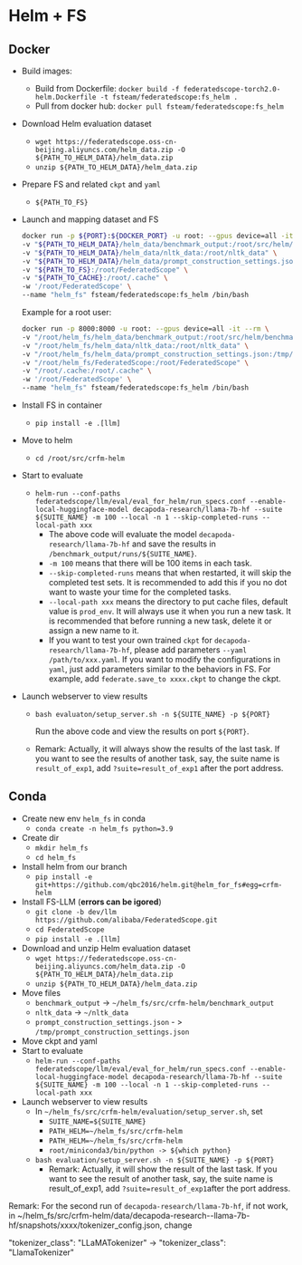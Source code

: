 # Helm + FS

## Docker

* Build images:
  * Build from Dockerfile: `docker build -f federatedscope-torch2.0-helm.Dockerfile -t fsteam/federatedscope:fs_helm .`
  * Pull from docker hub: `docker pull fsteam/federatedscope:fs_helm`

* Download Helm evaluation dataset

  * `wget https://federatedscope.oss-cn-beijing.aliyuncs.com/helm_data.zip -O ${PATH_TO_HELM_DATA}/helm_data.zip`
  * `unzip ${PATH_TO_HELM_DATA}/helm_data.zip`

* Prepare FS and related `ckpt` and `yaml`

  * `${PATH_TO_FS}`

* Launch and mapping dataset and FS

  ```bash
  docker run -p ${PORT}:${DOCKER_PORT} -u root: --gpus device=all -it --rm \
  -v "${PATH_TO_HELM_DATA}/helm_data/benchmark_output:/root/src/helm/benchmark_output" \
  -v "${PATH_TO_HELM_DATA}/helm_data/nltk_data:/root/nltk_data" \
  -v "${PATH_TO_HELM_DATA}/helm_data/prompt_construction_settings.json:/tmp/prompt_construction_settings.json" \
  -v "${PATH_TO_FS}:/root/FederatedScope" \
  -v "${PATH_TO_CACHE}:/root/.cache" \
  -w '/root/FederatedScope' \
  --name "helm_fs" fsteam/federatedscope:fs_helm /bin/bash
  ```

  Example for a root user:

  ```bash
  docker run -p 8000:8000 -u root: --gpus device=all -it --rm \
  -v "/root/helm_fs/helm_data/benchmark_output:/root/src/helm/benchmark_output" \
  -v "/root/helm_fs/helm_data/nltk_data:/root/nltk_data" \
  -v "/root/helm_fs/helm_data/prompt_construction_settings.json:/tmp/prompt_construction_settings.json" \
  -v "/root/helm_fs/FederatedScope:/root/FederatedScope" \
  -v "/root/.cache:/root/.cache" \
  -w '/root/FederatedScope' \
  --name "helm_fs" fsteam/federatedscope:fs_helm /bin/bash
  ```

* Install FS in container

  * `pip install -e .[llm]`

* Move to helm

  * `cd /root/src/crfm-helm`

* Start to evaluate

  * `helm-run --conf-paths federatedscope/llm/eval/eval_for_helm/run_specs.conf --enable-local-huggingface-model decapoda-research/llama-7b-hf --suite ${SUITE_NAME} -m 100 --local -n 1 --skip-completed-runs --local-path xxx` 
    * The above code will evaluate the model `decapoda-research/llama-7b-hf` and save the results in `/benchmark_output/runs/${SUITE_NAME}`. 
    * `-m 100` means that there will be 100 items in each task.
    * `--skip-completed-runs` means that when restarted, it will skip the completed test sets. It is recommended to add this if you no dot want to waste your time for the completed tasks.
    * `--local-path xxx` means the directory to put cache files, default value is `prod_env`. It will always use it when you run a new task. It is recommended that before running a new task, delete it or assign a new name to it.
    * If you want to test your own trained `ckpt` for `decapoda-research/llama-7b-hf`, please add parameters `--yaml /path/to/xxx.yaml`. If you want to modify the configurations in `yaml`, just add parameters similar to the behaviors in FS. For example, add `federate.save_to xxxx.ckpt` to change the ckpt. 
* Launch webserver to view results
  * `bash evaluaton/setup_server.sh -n ${SUITE_NAME} -p ${PORT}`

    Run the above code and view the results on port `${PORT}`.
  * Remark: Actually, it will always show the results of the last task. If you want to see the results of another task, say, the suite name is `result_of_exp1`, add `?suite=result_of_exp1` after the port address.

## Conda

* Create new env `helm_fs` in conda
  * `conda create -n helm_fs python=3.9`
* Create dir
  * `mkdir helm_fs` 
  * `cd helm_fs`
* Install helm from our branch
  * `pip install -e git+https://github.com/qbc2016/helm.git@helm_for_fs#egg=crfm-helm`
* Install FS-LLM (**errors can be igored**)
  * `git clone -b dev/llm https://github.com/alibaba/FederatedScope.git`
  * `cd FederatedScope`
  * `pip install -e .[llm]`
* Download and unzip Helm evaluation dataset
  * `wget https://federatedscope.oss-cn-beijing.aliyuncs.com/helm_data.zip -O ${PATH_TO_HELM_DATA}/helm_data.zip`
  * `unzip ${PATH_TO_HELM_DATA}/helm_data.zip`
* Move files
  * `benchmark_output` -> `~/helm_fs/src/crfm-helm/benchmark_output`
  * `nltk_data` -> `~/nltk_data`
  * `prompt_construction_settings.json` - > `/tmp/prompt_construction_settings.json`
* Move ckpt and yaml
* Start to evaluate
  * `helm-run --conf-paths federatedscope/llm/eval/eval_for_helm/run_specs.conf --enable-local-huggingface-model decapoda-research/llama-7b-hf --suite ${SUITE_NAME} -m 100 --local -n 1 --skip-completed-runs --local-path xxx`
* Launch webserver to view results
  * In `~/helm_fs/src/crfm-helm/evaluation/setup_server.sh`, set
    * `SUITE_NAME=${SUITE_NAME}`
    * `PATH_HELM=~/helm_fs/src/crfm-helm`
    * `PATH_HELM=~/helm_fs/src/crfm-helm`
    * `root/miniconda3/bin/python -> ${which python}`
  * `bash evaluation/setup_server.sh -n ${SUITE_NAME} -p ${PORT}`
    * Remark: Actually, it will show the result of the last task. If you want to see the result of another task, say, the suite name is result_of_exp1, add `?suite=result_of_exp1`after the port address.

Remark: For the second run of `decapoda-research/llama-7b-hf`, if not work, in ~/helm_fs/src/crfm-helm/data/decapoda-research--llama-7b-hf/snapshots/xxxx/tokenizer_config.json, change

"tokenizer_class": "LLaMATokenizer" -> "tokenizer_class": "LlamaTokenizer"
